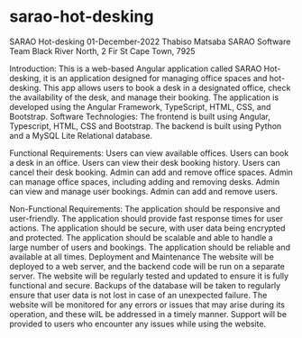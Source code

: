 # sarao-hot-desking


SARAO Hot-desking
01-December-2022 
Thabiso Matsaba 
SARAO Software Team
Black River North, 2 Fir St
Cape Town, 7925

Introduction:
This is a web-based Angular application called SARAO Hot-desking, it is an application designed for managing office spaces and hot-desking. This app allows users to book a desk in a designated office, check the availability of the desk, and manage their booking. The application is developed using the Angular Framework, TypeScript, HTML, CSS, and Bootstrap.
Software Technologies:
The frontend is built using Angular, Typescript, HTML, CSS and Bootstrap. The backend is built using Python and a MySQL Lite Relational database.

Functional Requirements:
Users can view available offices.
Users can book a desk in an office.
Users can view their desk booking history.
Users can cancel their desk booking.
Admin can add and remove office spaces.
Admin can manage office spaces, including adding and removing desks.
Admin can view and manage user bookings.
Admin can add and remove users.

Non-Functional Requirements: 
The application should be responsive and user-friendly.
The application should provide fast response times for user actions.
The application should be secure, with user data being encrypted and protected.
The application should be scalable and able to handle a large number of users and bookings.
The application should be reliable and available at all times.
Deployment and Maintenance
The website will be  deployed to a web server, and the backend code will be run on a separate server. 
The website will be regularly tested and updated to ensure it is fully functional and secure.
Backups of the database will be taken to regularly ensure that user data is not lost in case of an unexpected failure.
The website will be monitored for any errors or issues that may arise during its operation, and these wilL be addressed in a timely manner.
Support will be provided to users who encounter any issues while using the website.



